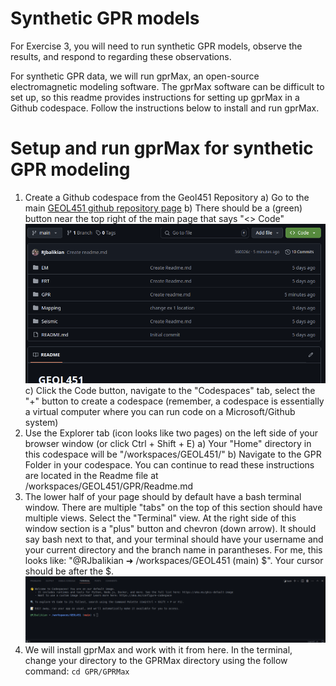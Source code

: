 # Synthetic GPR models

For Exercise 3, you will need to run synthetic GPR models, observe the results, and respond to regarding these observations.

For synthetic GPR data, we will run gprMax, an open-source electromagnetic modeling software. The gprMax software can be difficult to set up, so this readme provides instructions for setting up gprMax in a Github codespace. Follow the instructions below to install and run gprMax.

# Setup and run gprMax for synthetic GPR modeling
1. Create a Github codespace from the Geol451 Repository
  a) Go to the main [GEOL451 github repository page](https://github.com/RJbalikian/GEOL451)
  b) There should be a (green) button near the top right of the main page that says "<> Code" ![GEOL451Repo with Green Code Button](image.png)
  c) Click the Code button, navigate to the "Codespaces" tab, select the "+" button to create a codespace (remember, a codespace is essentially a virtual computer where you can run code on a Microsoft/Github system)
2. Use the Explorer tab (icon looks like two pages) on the left side of your browser window (or click Ctrl + Shift + E) 
  a) Your "Home" directory in this codespace will be "/workspaces/GEOL451/"
  b) Navigate to the GPR Folder in your codespace. You can continue to read these instructions are located in the Readme file at /workspaces/GEOL451/GPR/Readme.md
3. The lower half of your page should by default have a bash terminal window. There are multiple "tabs" on the top of this section should have multiple views. Select the "Terminal" view. At the right side of this window section is a "plus" button and chevron (down arrow). It should say bash next to that, and your terminal should have your username and your current directory and the branch name in parantheses. For me, this looks like: "@RJbalikian ➜ /workspaces/GEOL451 (main) $". Your cursor should be after the $.
  ![Default bash terminal in GEOL451](image-1.png)
4. We will install gprMax and work with it from here. In the terminal, change your directory to the GPRMax directory using the follow command: `cd GPR/GPRMax`

